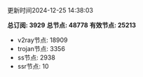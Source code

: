 更新时间2024-12-25 14:38:03

**总订阅: 3929**
**总节点: 48778**
**有效节点: 25213**
- v2ray节点: 18909
- trojan节点: 3356
- ss节点: 2938
- ssr节点: 10
